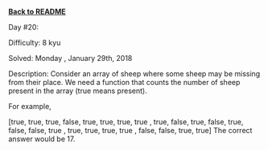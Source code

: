 ﻿<a href=https://github.com/hlais/Kata---a---Day><b>Back to README</b><a>

Day #20: 

Difficulty: 8 kyu

Solved: Monday , January 29th, 2018

Description:
Consider an array of sheep where some sheep may be missing from their place. We need a function that counts the number of sheep present in the array (true means present).

For example,

[true,  true,  true,  false,
  true,  true,  true,  true ,
  true,  false, true,  false,
  true,  false, false, true ,
  true,  true,  true,  true ,
  false, false, true,  true]
The correct answer would be 17.
